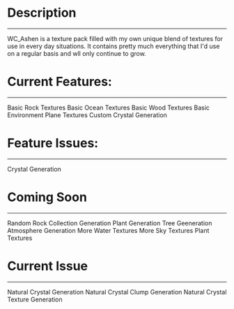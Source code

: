 # Description
--------------
WC_Ashen is a texture pack filled with my own unique blend of textures for
use in every day situations. It contains pretty much everything that I'd use
on a regular basis and wll only continue to grow.

# Current Features:
-------------------
Basic Rock Textures
Basic Ocean Textures
Basic Wood Textures
Basic Environment Plane Textures
Custom Crystal Generation

# Feature Issues:
----------------
Crystal Generation 

# Coming Soon
--------------
Random Rock Collection Generation
Plant Generation
Tree Geeneration
Atmosphere Generation
More Water Textures
More Sky Textures
Plant Textures

# Current Issue
----------------
Natural Crystal Generation
Natural Crystal Clump Generation
Natural Crystal Texture Generation
